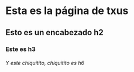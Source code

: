 # Esta es la página de txus
## Esto es un encabezado h2
### Este es h3
###### Y este chiquitito, chiquitito es h6
